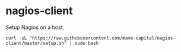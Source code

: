 # nagios-client

Setup Nagios on a host.

```
curl -sL "https://raw.githubusercontent.com/mave-capital/nagios-client/master/setup.sh" | sudo bash
```
